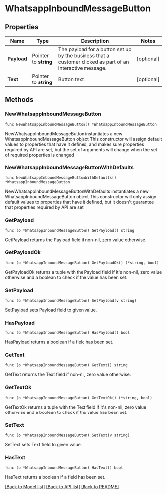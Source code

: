 # WhatsappInboundMessageButton

## Properties

Name | Type | Description | Notes
------------ | ------------- | ------------- | -------------
**Payload** | Pointer to **string** | The payload for a button set up by the business that a customer clicked as part of an interactive message. | [optional] 
**Text** | Pointer to **string** | Button text. | [optional] 

## Methods

### NewWhatsappInboundMessageButton

`func NewWhatsappInboundMessageButton() *WhatsappInboundMessageButton`

NewWhatsappInboundMessageButton instantiates a new WhatsappInboundMessageButton object
This constructor will assign default values to properties that have it defined,
and makes sure properties required by API are set, but the set of arguments
will change when the set of required properties is changed

### NewWhatsappInboundMessageButtonWithDefaults

`func NewWhatsappInboundMessageButtonWithDefaults() *WhatsappInboundMessageButton`

NewWhatsappInboundMessageButtonWithDefaults instantiates a new WhatsappInboundMessageButton object
This constructor will only assign default values to properties that have it defined,
but it doesn't guarantee that properties required by API are set

### GetPayload

`func (o *WhatsappInboundMessageButton) GetPayload() string`

GetPayload returns the Payload field if non-nil, zero value otherwise.

### GetPayloadOk

`func (o *WhatsappInboundMessageButton) GetPayloadOk() (*string, bool)`

GetPayloadOk returns a tuple with the Payload field if it's non-nil, zero value otherwise
and a boolean to check if the value has been set.

### SetPayload

`func (o *WhatsappInboundMessageButton) SetPayload(v string)`

SetPayload sets Payload field to given value.

### HasPayload

`func (o *WhatsappInboundMessageButton) HasPayload() bool`

HasPayload returns a boolean if a field has been set.

### GetText

`func (o *WhatsappInboundMessageButton) GetText() string`

GetText returns the Text field if non-nil, zero value otherwise.

### GetTextOk

`func (o *WhatsappInboundMessageButton) GetTextOk() (*string, bool)`

GetTextOk returns a tuple with the Text field if it's non-nil, zero value otherwise
and a boolean to check if the value has been set.

### SetText

`func (o *WhatsappInboundMessageButton) SetText(v string)`

SetText sets Text field to given value.

### HasText

`func (o *WhatsappInboundMessageButton) HasText() bool`

HasText returns a boolean if a field has been set.


[[Back to Model list]](../README.md#documentation-for-models) [[Back to API list]](../README.md#documentation-for-api-endpoints) [[Back to README]](../README.md)
